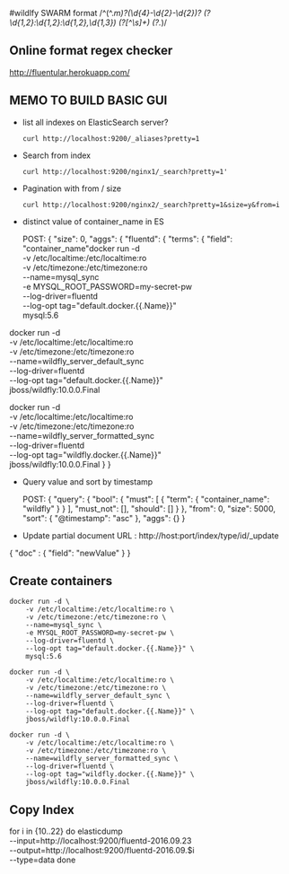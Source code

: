 #wildlfy SWARM
  format /^(^.*m)?(\d{4}-\d{2}-\d{2})? (?<time>\d{1,2}:\d{1,2}:\d{1,2},\d{1,3}) (?<level>[^\s]+) (?<message>.*)/

## Online format regex checker
http://fluentular.herokuapp.com/

## MEMO TO BUILD BASIC GUI

- list all indexes on ElasticSearch server?

      curl http://localhost:9200/_aliases?pretty=1

- Search from index

      curl http://localhost:9200/nginx1/_search?pretty=1'

- Pagination with from / size

      curl http://localhost:9200/nginx2/_search?pretty=1&size=y&from=i

- distinct value of container_name in ES

  POST:
      {
        "size": 0,
        "aggs": {
          "fluentd": {
            "terms": {
              "field": "container_name"docker run -d \
    -v /etc/localtime:/etc/localtime:ro \
    -v /etc/timezone:/etc/timezone:ro \
    --name=mysql_sync \
    -e MYSQL_ROOT_PASSWORD=my-secret-pw \
    --log-driver=fluentd \
    --log-opt tag="default.docker.{{.Name}}" \
    mysql:5.6

docker run -d \
    -v /etc/localtime:/etc/localtime:ro \
    -v /etc/timezone:/etc/timezone:ro \
    --name=wildfly_server_default_sync \
    --log-driver=fluentd \
    --log-opt tag="default.docker.{{.Name}}" \
    jboss/wildfly:10.0.0.Final

docker run -d \
    -v /etc/localtime:/etc/localtime:ro \
    -v /etc/timezone:/etc/timezone:ro \
    --name=wildfly_server_formatted_sync \
    --log-driver=fluentd \
    --log-opt tag="wildfly.docker.{{.Name}}" \
    jboss/wildfly:10.0.0.Final
        }
      }

- Query value and sort by timestamp

  POST:
      {
        "query": {
          "bool": {
            "must": [
              {
                "term": {
                  "container_name": "wildfly"
                }
              }
            ],
            "must_not": [],
            "should": []
          }
        },
        "from": 0,
        "size": 5000,
        "sort": {
          "@timestamp": "asc"
        },
        "aggs": {}
      }

 -  Update partial document
   URL : http://host:port/index/type/id/_update

   {
     "doc" : {
       "field": "newValue"
     }
    }

## Create containers

    docker run -d \
        -v /etc/localtime:/etc/localtime:ro \
        -v /etc/timezone:/etc/timezone:ro \
        --name=mysql_sync \
        -e MYSQL_ROOT_PASSWORD=my-secret-pw \
        --log-driver=fluentd \
        --log-opt tag="default.docker.{{.Name}}" \
        mysql:5.6

    docker run -d \
        -v /etc/localtime:/etc/localtime:ro \
        -v /etc/timezone:/etc/timezone:ro \
        --name=wildfly_server_default_sync \
        --log-driver=fluentd \
        --log-opt tag="default.docker.{{.Name}}" \
        jboss/wildfly:10.0.0.Final

    docker run -d \
        -v /etc/localtime:/etc/localtime:ro \
        -v /etc/timezone:/etc/timezone:ro \
        --name=wildfly_server_formatted_sync \
        --log-driver=fluentd \
        --log-opt tag="wildfly.docker.{{.Name}}" \
        jboss/wildfly:10.0.0.Final

## Copy Index
for i in {10..22}
do
  elasticdump \
    --input=http://localhost:9200/fluentd-2016.09.23 \
    --output=http://localhost:9200/fluentd-2016.09.$i \
    --type=data
done
